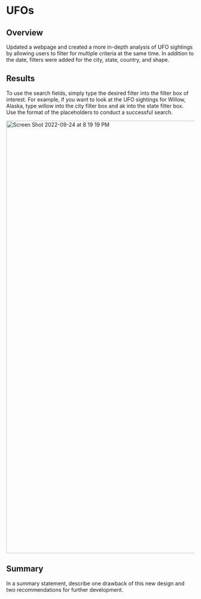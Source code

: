 # UFOs

## Overview

Updated a webpage and created a more in-depth analysis of UFO sightings by allowing users to filter for multiple criteria at the same time. In addition to the date, filters were added for the city, state, country, and shape.

## Results

To use the search fields, simply type the desired filter into the filter box of interest. For example, if you want to look at the UFO sightings for Willow, Alaska, type willow into the city filter box and ak into the state filter box. Use the format of the placeholders to conduct a successful search.

<img width="1153" alt="Screen Shot 2022-09-24 at 8 19 19 PM" src="https://user-images.githubusercontent.com/106785377/192125466-a0ad36aa-2783-4f5a-b250-12fc2ba084d3.png">

## Summary

In a summary statement, describe one drawback of this new design and two recommendations for further development.

